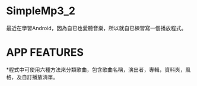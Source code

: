 # SimpleMp3_2

最近在學習Android，因為自已也愛聽音樂，所以就自已練習寫一個播放程式。

# APP FEATURES

*程式中可使用六種方法來分類歌曲，包含歌曲名稱，演出者，專輯，資料夾，風格，及自訂播放清單。
